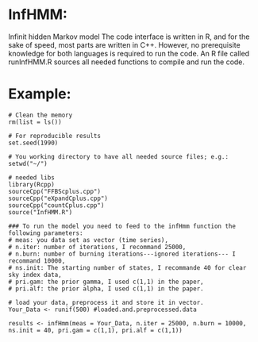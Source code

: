 # InfHMM:
Infinit hidden Markov model
The code interface is written in R, and for the sake of speed, most parts are written in C++. However, no prerequisite knowledge for both languages is required to run the code.
An R file called runInfHMM.R sources all needed functions to compile and run the code.

# Example: 
```
# Clean the memory
rm(list = ls())

# For reproducible results
set.seed(1990)

# You working directory to have all needed source files; e.g.:
setwd("~/")

# needed libs
library(Rcpp)
sourceCpp("FFBScplus.cpp")
sourceCpp("eXpandCplus.cpp")
sourceCpp("countCplus.cpp")
source("InfHMM.R")

### To run the model you need to feed to the infHmm function the following parameters: 
# meas: you data set as vector (time series), 
# n.iter: number of iterations, I recommand 25000, 
# n.burn: number of burning iterations---ignored iterations--- I recommand 10000, 
# ns.init: The starting number of states, I recommande 40 for clear sky index data, 
# pri.gam: the prior gamma, I used c(1,1) in the paper, 
# pri.alf: the prior alpha, I used c(1,1) in the paper.

# load your data, preprocess it and store it in vector.
Your_Data <- runif(500) #loaded.and.preprocessed.data

results <- infHmm(meas = Your_Data, n.iter = 25000, n.burn = 10000, ns.init = 40, pri.gam = c(1,1), pri.alf = c(1,1))

```
